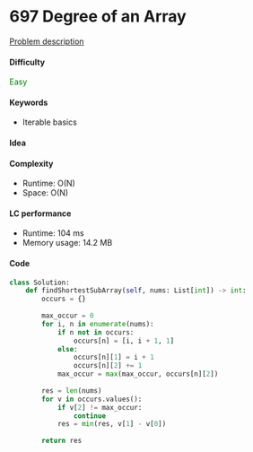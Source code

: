 697 Degree of an Array
=======================
[Problem description](https://leetcode.com/problems/degree-of-an-array/)

#### Difficulty
<span style="color:green">Easy</span>

#### Keywords
- Iterable basics

#### Idea

#### Complexity
- Runtime: O(N)
- Space: O(N) 

#### LC performance
- Runtime: 104 ms
- Memory usage: 14.2 MB

#### Code
```python
class Solution:
    def findShortestSubArray(self, nums: List[int]) -> int:
        occurs = {}
        
        max_occur = 0
        for i, n in enumerate(nums):
            if n not in occurs:
                occurs[n] = [i, i + 1, 1]
            else:
                occurs[n][1] = i + 1
                occurs[n][2] += 1
            max_occur = max(max_occur, occurs[n][2])
        
        res = len(nums)
        for v in occurs.values():
            if v[2] != max_occur:
                continue
            res = min(res, v[1] - v[0])
            
        return res
        
```